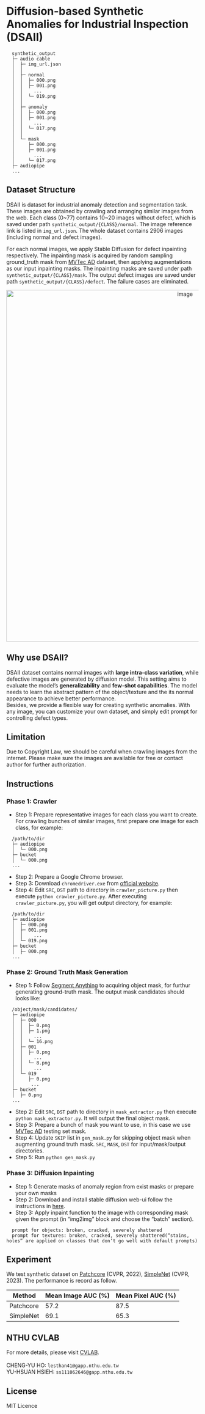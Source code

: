 # Diffusion-based Synthetic Anomalies for Industrial Inspection (DSAII)
```clike=
  synthetic_output
  ├─ audio cable
  │  ├─ img_url.json
  │  │
  │  ├─ normal
  │  │  ├─ 000.png
  │  │  ├─ 001.png
  │  │    ...
  │  │  └─ 019.png
  │  │
  │  ├─ anomaly
  │  │  ├─ 000.png
  │  │  ├─ 001.png
  │  │    ...
  │  │  └─ 017.png
  │  │
  │  └─ mask
  │     ├─ 000.png
  │     ├─ 001.png
  │       ...
  │     └─ 017.png
  ├─ audiopipe
  ...
```

## Dataset Structure
DSAII is dataset for industrial anomaly detection and segmentation task. These images are obtained by crawling and arranging similar images from the web. Each class (0\~77) contains 10\~20 images without defect, which is saved under path `synthetic_output/{CLASS}/normal`. The image reference link is listed in `img_url.json`. The whole dataset contains 2906 images (including normal and defect images).

For each normal images, we apply Stable Diffusion for defect inpainting respectively. The inpainting mask is acquired by random sampling ground_truth mask from [MVTec AD](https://www.mvtec.com/company/research/datasets/mvtec-ad) dataset, then applying augmentations as our input inpainting masks. The inpainting masks are saved under path `synthetic_output/{CLASS}/mask`. The output defect images are saved under path `synthetic_output/{CLASS}/defect`. The failure cases are eliminated.

<p align="center">
  <img width="921" alt="image" src="https://github.com/lessthan41/NTHU-CVLAB-Synthetic-Images/assets/43234148/2f58dd38-e821-46ec-9324-4bf6ceab5d87">
</p>

## Why use DSAII?
DSAII dataset contains normal images with **large intra-class variation**, while defective images are generated by diffusion model. This setting aims to evaluate the model’s **generalizability** and **few-shot capabilities**. The model needs to learn the abstract pattern of the object/texture and the its normal appearance to achieve better performance.    
Besides, we provide a flexible way for creating synthetic anomalies. With any image, you can customize your own dataset, and simply edit prompt for controlling defect types.

<!--- ## Dataset Download
For downloading our synthetic dataset, please visit <a href="https://drive.google.com/file/d/148yCBS_6I7WqSMbgY4LTKq97Nb5NTS2L/view?usp=sharing" target="_blank">synthetic_output</a>. For the convenience, <a href="https://drive.google.com/file/d/1j4iDajm9rt1Pj0Numpn0-4tT6rnyM7EL/view?usp=sharing" target="_blank">synthetic_mvtec_like</a> is also provided with same structure as MVTecAD dataset. -->

## Limitation
Due to Copyright Law, we should be careful when crawling images from the internet. Please make sure the images are available for free or contact author for further authorization.

## Instructions
### Phase 1: Crawler
* Step 1: Prepare representative images for each class you want to create.    
For crawling bunches of similar images, first prepare one image for each class, for example:
```clike=
  /path/to/dir
  ├─ audiopipe
  │  └─ 000.png
  ├─ bucket
  │  └─ 000.png
  ...
```
* Step 2: Prepare a Google Chrome browser.    
* Step 3: Download `chromedriver.exe` from <a href="https://chromedriver.chromium.org/downloads" target="_blank">official website</a>.
* Step 4: Edit `SRC`, `DST` path to directory in `crawler_picture.py` then execute `python crawler_picture.py`.
After executing `crawler_picture.py`, you will get output directory, for example:
```clike=
  /path/to/dir
  ├─ audiopipe
  │  ├─ 000.png
  │  ├─ 001.png
  │  │    ...
  │  └─ 019.png
  ├─ bucket
  │  ├─ 000.png
  ...
```

### Phase 2: Ground Truth Mask Generation
* Step 1: Follow <a href="https://github.com/facebookresearch/segment-anything" target="_blank">Segment Anything</a> to acquiring object mask, for furthur generating ground-truth mask.
The output mask candidates should looks like:
```clike=
  /object/mask/candidates/
  ├─ audiopipe
  │  ├─ 000
  │  │  ├─ 0.png
  │  │  ├─ 1.png
  │  │    ...
  │  │  └─ 16.png
  │  ├─ 001
  │  │  ├─ 0.png
  │  │    ...
  │  │  └─ 8.png
  │  │    ...
  │  └─ 019
  │     ├─ 0.png
  │      ...
  ├─ bucket
  │  ├─ 0.png
  ...
```
* Step 2: Edit `SRC`, `DST` path to directory in `mask_extractor.py` then execute `python mask_extractor.py`. It will output the final object mask.
* Step 3: Prepare a bunch of mask you want to use, in this case we use [MVTec AD](https://www.mvtec.com/company/research/datasets/mvtec-ad) testing set mask.
* Step 4: Update `SKIP` list in `gen_mask.py` for skipping object mask when augmenting ground truth mask. `SRC`, `MASK`, `DST` for input/mask/output directories.
* Step 5: Run `python gen_mask.py`

### Phase 3: Diffusion Inpainting
* Step 1: Generate masks of anomaly region from exist masks or prepare your own masks
* Step 2: Download and install stable diffusion web-ui follow the instructions in [here](https://github.com/AUTOMATIC1111/stable-diffusion-webui).
* Step 3: Apply inpaint function to the image with corresponding mask given the prompt (in “img2img” block and choose the “batch” section).
```
  prompt for objects: broken, cracked, severely shattered
  prompt for textures: broken, cracked, severely shattered(“stains, holes” are applied on classes that don’t go well with default prompts)
```

## Experiment
We test synthetic dataset on [Patchcore](https://github.com/amazon-science/patchcore-inspection) (CVPR, 2022), [SimpleNet](https://github.com/DonaldRR/SimpleNet) (CVPR, 2023). The performance is record as follow.

| Method | Mean Image AUC (%) | Mean Pixel AUC (%)|
|-----|-----|--------|
|Patchcore | 57.2 |   87.5    |
|SimpleNet  |69.1    |   65.3  |

## NTHU CVLAB
For more details, please visit [CVLAB](https://cv.cs.nthu.edu.tw/).
<br><br>
CHENG-YU HO: `lesthan41@gapp.nthu.edu.tw` <br>
YU-HSUAN HSIEH: `ss111062646@gapp.nthu.edu.tw`

## License
MIT Licence
